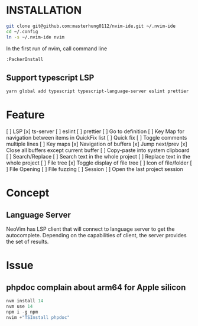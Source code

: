 # INSTALLATION

```sh
git clone git@github.com:masterhung0112/nvim-ide.git ~/.nvim-ide
cd ~/.config
ln -s ~/.nvim-ide nvim
```

In the first run of nvim, call command line
```sh
:PackerInstall
```

## Support typescript LSP

```sh
yarn global add typescript typescript-language-server eslint prettier
```

# Feature

[ ] LSP
  [x] ts-server
    [ ] eslint
    [ ] prettier
  [ ] Go to definition
    [ ] Key Map for navigation between items in QuickFix list
  [ ] Quick fix
[ ] Toggle comments multiple lines
[ ] Key maps
  [x] Navigation of buffers
    [x] Jump next/prev
    [x] Close all buffers except current buffer
  [ ] Copy-paste into system clipboard
[ ] Search/Replace
  [ ] Search text in the whole project
  [ ] Replace text in the whole project
[ ] File tree
  [x] Toggle display of file tree
  [ ] Icon of file/folder
[ ] File Opening
  [ ] File fuzzing
[ ] Session
  [ ] Open the last project session
  
# Concept

## Language Server
NeoVim has LSP client that will connect to language server to get the autocomplete. Depending on the capabilities of client, the server provides the set of results.

# Issue

## phpdoc complain about arm64 for Apple silicon

```h
nvm install 14
nvm use 14
npm i -g npm
nvim +"TSInstall phpdoc"
```
